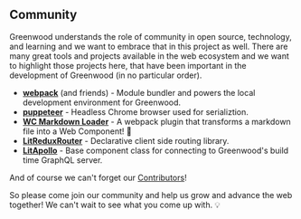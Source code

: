 ## Community

Greenwood understands the role of community in open source, technology, and learning and we want to embrace that in this project as well.  There are many great tools and projects available in the web ecosystem and we want to highlight those projects here, that have been important in the development of Greenwood (in no particular order).

- [**webpack**](https://webpack.js.org/) (and friends) - Module bundler and powers the local development environment for Greenwood.
- [**puppeteer**](https://github.com/GoogleChrome/puppeteer) - Headless Chrome browser used for serializtion.
- [**WC Markdown Loader**](https://github.com/hutchgrant/wc-markdown-loader/) - A webpack plugin that transforms a markdown file into a Web Component! 🤯
- [**LitReduxRouter**](https://github.com/fernandopasik/lit-redux-router) - Declarative client side routing library.
- [**LitApollo**](https://www.npmjs.com/package/@apollo-elements/lit-apollo) - Base component class for connecting to Greenwood's build time GraphQL server.

And of course we can't forget our [Contributors](https://github.com/ProjectEvergreen/greenwood/graphs/contributors)!

So please come join our community and help us grow and advance the web together!  We can't wait to see what you come up with.  💡